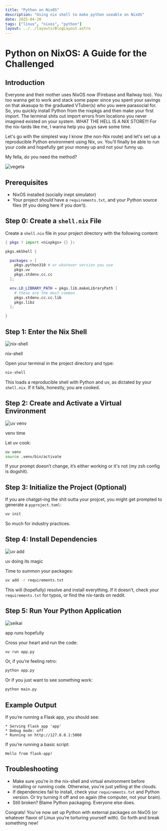 ```yaml
---
title: "Python on NixOS"
description: "Using nix shell to make python useable on NixOS"
date: 2025-04-20
tags: ["linux", "nixos", "python"]
layout: ../../layouts/BlogLayout.astro
---
```


# Python on NixOS: A Guide for the Challenged


## Introduction

Everyone and their mother uses NixOS now (Firebase and Railway too). You too wanna get to work and stack some paper since you spent your savings on that akasupa to the graduated VTuber(s) who you were parasocial for. So, you quickly install Python from the nixpkgs and then make your first import. The terminal shits out import errors from locations you never imagined existed on your system. WHAT THE HELL IS A NIX STORE!!! For the nix-tards like me, I wanna help you guys save some time.

Let's go with the simplest way I know (the non-Nix route) and let's set up a reproducible Python environment using Nix, uv. You’ll finally be able to run your code and hopefully get your money up and not your funny up.

My fella, do you need the method?

![vegeta](/cutesite/assets/blog/nixos-py/method.webp)
<!-- <div class="image-caption">do you need the method?</div -->


## Prerequisites

- NixOS installed (socially inept simulator)
- Your project *should* have a `requirements.txt`, and your Python source files (tf you doing here if you don’t).

## Step 0: Create a `shell.nix` File

Create a `shell.nix` file in your project directory with the following content:
```nix
{ pkgs ? import <nixpkgs> {} }:

pkgs.mkShell {

  packages = [
    pkgs.python310 # or whatever version you use
    pkgs.uv
    pkgs.stdenv.cc.cc
  ];

  env.LD_LIBRARY_PATH = pkgs.lib.makeLibraryPath [
    # these are the most common
    pkgs.stdenv.cc.cc.lib
    pkgs.libz
  ];

}
```

## Step 1: Enter the Nix Shell



![nix-shell](/cutesite/assets/blog/nixos-py/py1.webp)
<div class="image-caption">nix-shell</div>

Open your terminal in the project directory and type:

```sh
nix-shell
```

This loads a reproducible shell with Python and uv, as dictated by your `shell.nix`. If it fails, honestly, you are cooked.



## Step 2: Create and Activate a Virtual Environment

![uv venv](/cutesite/assets/blog/nixos-py/py2.webp)
<div class="image-caption">venv time</div>

Let uv cook:

```sh
uv venv
source .venv/bin/activate
```

If your prompt doesn’t change, it’s either working or it's not (my zsh config is dogshit).



## Step 3: Initialize the Project (Optional)

If you are chatgpt-ing the shit outta your projcet, you might get prompted to generate a `pyproject.toml`:

```sh
uv init
```

So much for industry practices. 


## Step 4: Install Dependencies


![uv add](/cutesite/assets/blog/nixos-py/py3.webp)
<div class="image-caption">uv doing its magic</div>


Time to summon your packages:

```sh
uv add -r requirements.txt
```

This will (hopefully) resolve and install everything. If it doesn’t, check your `requirements.txt` for typos, or find the nix-tards on reddit.



## Step 5: Run Your Python Application

![seikai](/cutesite/assets/blog/nixos-py/py4.webp)
<div class="image-caption">app runs hopefully</div>

Cross your heart and run the code:

```sh
uv run app.py
```

Or, if you’re feeling retro:

```sh
python app.py
```

Or if you just want to see something work:

```sh
python main.py
```



## Example Output

If you’re running a Flask app, you should see:

```
* Serving Flask app 'app'
* Debug mode: off
* Running on http://127.0.0.1:5000
```

If you’re running a basic script:

```
Hello from flask-app!
```



## Troubleshooting

- Make sure you’re in the nix-shell and virtual environment before installing or running code. Otherwise, you’re just yelling at the clouds.
- If dependencies fail to install, check your `requirements.txt` and Python version. Or try turning it off and on again (the computer, not your brain).
- Still broken? Blame Python packaging. Everyone else does.



Congrats! You’ve now set up Python with external packages on NixOS (or whatever flavor of Linux you’re torturing yourself with). Go forth and break something new!

